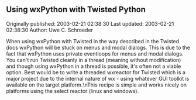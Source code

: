 ## Using wxPython with Twisted Python 
Originally published: 2003-02-21 02:38:30 
Last updated: 2003-02-21 02:38:30 
Author: Uwe C. Schroeder 
 
When using wxPython with Twisted in the way described in the Twisted docs wxPython will be stuck on menus and modal dialogs. This is due to the fact that wxPython uses private eventloops for menus and modal dialogs. You can't run Twisted cleanly in a thread (meaning without modification) and though using wxPython in a thread is possible, it's often not a viable option. Best would be to write a threaded wxreactor for Twisted which is a major project due to the internal nature of wx - using whatever GUI toolkit is available on the target platform.\nThis recipe is simple and works nicely on platforms using the select reactor (linux and windows).